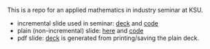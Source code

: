 
This is a repo for an applied mathematics in industry seminar at KSU.

- incremental slide used in seminar: [deck](things-I-wish-I-had-learnined-in-school.html) and [code](things-I-wish-I-had-learnined-in-school.Rmd)
- plain (non-incremental) slide: [here](things-I-wish-I-had-learnined-in-school-plain.html) and [code](things-I-wish-I-had-learnined-in-school-plain.html)
- pdf slide: [deck](things-I-wish-I-had-learnined-in-school-plain.pdf) is generated from printing/saving the plain deck. 
